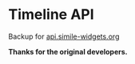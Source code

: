 
Timeline API
============

Backup for [api.simile-widgets.org](http://api.simile-widgets.org)  

__Thanks for the original developers.__  
